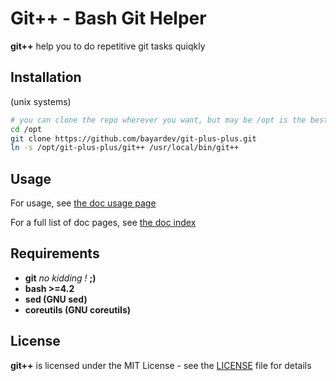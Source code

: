 # Git++ - Bash Git Helper

**git++** help you to do repetitive git tasks quiqkly

## Installation

(unix systems)
```bash
# you can clone the repo wherever you want, but may be /opt is the best place ?
cd /opt
git clone https://github.com/bayardev/git-plus-plus.git
ln -s /opt/git-plus-plus/git++ /usr/local/bin/git++
```

## Usage

For usage, see [the doc usage page](doc/01-usage.md)

For a full list of doc pages, see [the doc index](doc/00-index.md)

## Requirements

- **git** *no kidding !* **;)**
- **bash >=4.2**
- **sed (GNU sed)**
- **coreutils (GNU coreutils)**

## License

**git++** is licensed under the MIT License - see the [LICENSE](LICENSE) file for details

